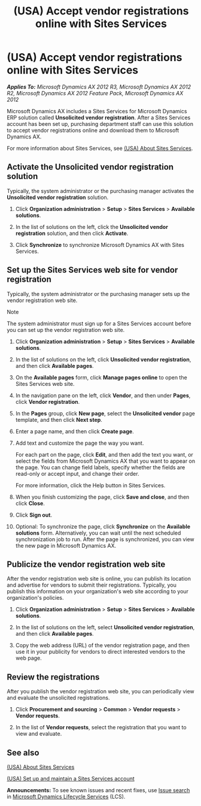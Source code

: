 ﻿---
title: (USA) Accept vendor registrations online with Sites Services
TOCTitle: (USA) Accept vendor registrations online with Sites Services
ms:assetid: 2e6229d0-c72d-4baf-a22f-070bd667ec1b
ms:mtpsurl: https://technet.microsoft.com/en-us/library/Hh208529(v=AX.60)
ms:contentKeyID: 36056277
ms.date: 04/18/2014
mtps_version: v=AX.60
---

# (USA) Accept vendor registrations online with Sites Services 


_**Applies To:** Microsoft Dynamics AX 2012 R3, Microsoft Dynamics AX 2012 R2, Microsoft Dynamics AX 2012 Feature Pack, Microsoft Dynamics AX 2012_

Microsoft Dynamics AX includes a Sites Services for Microsoft Dynamics ERP solution called **Unsolicited vendor registration**. After a Sites Services account has been set up, purchasing department staff can use this solution to accept vendor registrations online and download them to Microsoft Dynamics AX.

For more information about Sites Services, see [(USA) About Sites Services](usa-about-sites-services.md).

## Activate the Unsolicited vendor registration solution

Typically, the system administrator or the purchasing manager activates the **Unsolicited vendor registration** solution.

1.  Click **Organization administration** \> **Setup** \> **Sites Services** \> **Available solutions**.

2.  In the list of solutions on the left, click the **Unsolicited vendor registration** solution, and then click **Activate**.

3.  Click **Synchronize** to synchronize Microsoft Dynamics AX with Sites Services.

## Set up the Sites Services web site for vendor registration

Typically, the system administrator or the purchasing manager sets up the vendor registration web site.


> [!NOTE]
> <P>The system administrator must sign up for a Sites Services account before you can set up the vendor registration web site.</P>



1.  Click **Organization administration** \> **Setup** \> **Sites Services** \> **Available solutions**.

2.  In the list of solutions on the left, click **Unsolicited vendor registration**, and then click **Available pages**.

3.  On the **Available pages** form, click **Manage pages online** to open the Sites Services web site.

4.  In the navigation pane on the left, click **Vendor**, and then under **Pages**, click **Vendor registration**.

5.  In the **Pages** group, click **New page**, select the **Unsolicited vendor** page template, and then click **Next step**.

6.  Enter a page name, and then click **Create page**.

7.  Add text and customize the page the way you want.
    
    For each part on the page, click **Edit**, and then add the text you want, or select the fields from Microsoft Dynamics AX that you want to appear on the page. You can change field labels, specify whether the fields are read-only or accept input, and change their order.
    
    For more information, click the Help button in Sites Services.

8.  When you finish customizing the page, click **Save and close**, and then click **Close**.

9.  Click **Sign out**.

10. Optional: To synchronize the page, click **Synchronize** on the **Available solutions** form. Alternatively, you can wait until the next scheduled synchronization job to run. After the page is synchronized, you can view the new page in Microsoft Dynamics AX.

## Publicize the vendor registration web site

After the vendor registration web site is online, you can publish its location and advertise for vendors to submit their registrations. Typically, you publish this information on your organization's web site according to your organization's policies.

1.  Click **Organization administration** \> **Setup** \> **Sites Services** \> **Available solutions**.

2.  In the list of solutions on the left, select **Unsolicited vendor registration**, and then click **Available pages**.

3.  Copy the web address (URL) of the vendor registration page, and then use it in your publicity for vendors to direct interested vendors to the web page.

## Review the registrations

After you publish the vendor registration web site, you can periodically view and evaluate the unsolicited registrations.

1.  Click **Procurement and sourcing** \> **Common** \> **Vendor requests** \> **Vendor requests**.

2.  In the list of **Vendor requests**, select the registration that you want to view and evaluate.

## See also

[(USA) About Sites Services](usa-about-sites-services.md)

[(USA) Set up and maintain a Sites Services account](usa-set-up-and-maintain-a-sites-services-account.md)

  
**Announcements:** To see known issues and recent fixes, use [Issue search](http://go.microsoft.com/fwlink/?linkid=389258) in [Microsoft Dynamics Lifecycle Services](http://go.microsoft.com/fwlink/?linkid=306505) (LCS).

